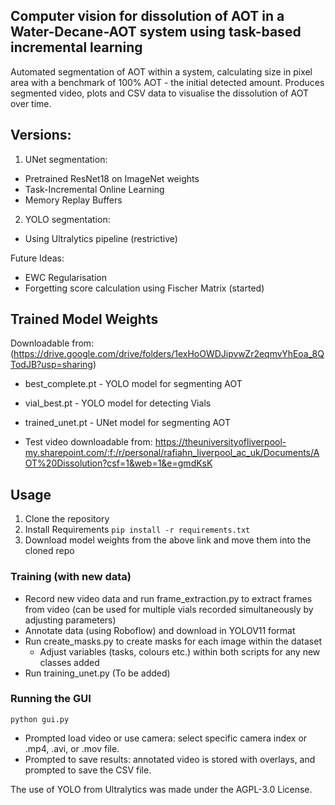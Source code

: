 ## Computer vision for dissolution of AOT in a Water-Decane-AOT system using task-based incremental learning
Automated segmentation of AOT within a system, calculating size in pixel area with a benchmark of 100% AOT - the initial detected amount. Produces segmented video, plots and CSV data to visualise the dissolution of AOT over time.

## Versions: 
1. UNet segmentation:
- Pretrained ResNet18 on ImageNet weights
- Task-Incremental Online Learning
- Memory Replay Buffers

2. YOLO segmentation:
- Using Ultralytics pipeline (restrictive)

Future Ideas:
- EWC Regularisation
- Forgetting score calculation using Fischer Matrix (started)

## Trained Model Weights
Downloadable from: (https://drive.google.com/drive/folders/1exHoOWDJipvwZr2eqmvYhEoa_8QTodJB?usp=sharing)

- best_complete.pt - YOLO model for segmenting AOT
- vial_best.pt - YOLO model for detecting Vials
- trained_unet.pt - UNet model for segmenting AOT

- Test video downloadable from: https://theuniversityofliverpool-my.sharepoint.com/:f:/r/personal/rafiahn_liverpool_ac_uk/Documents/AOT%20Dissolution?csf=1&web=1&e=gmdKsK

## Usage
1. Clone the repository
2. Install Requirements
   ```pip install -r requirements.txt```
4. Download model weights from the above link and move them into the cloned repo
   
### Training (with new data)
- Record new video data and run frame_extraction.py to extract frames from video (can be used for multiple vials recorded simultaneously by adjusting parameters)
- Annotate data (using Roboflow) and download in YOLOV11 format
- Run create_masks.py to create masks for each image within the dataset
  - Adjust variables (tasks, colours etc.) within both scripts for any new classes added
- Run training_unet.py (To be added)

### Running the GUI
```python gui.py```
- Prompted load video or use camera: select specific camera index or .mp4, .avi, or .mov file.
- Prompted to save results: annotated video is stored with overlays, and prompted to save the CSV file.


The use of YOLO from Ultralytics was made under the AGPL-3.0 License.
